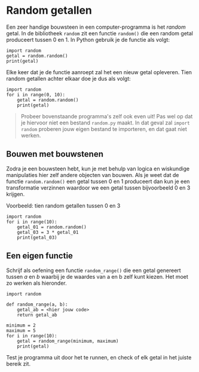 # Random getallen

Een zeer handige bouwsteen in een computer-programma is het *random* getal. In de bibliotheek `random` zit een functie `random()` die een random getal produceert tussen 0 en 1. In Python gebruik je de functie als volgt:

    import random
    getal = random.random()
    print(getal)

Elke keer dat je de functie aanroept zal het een nieuw getal opleveren. Tien random getallen achter elkaar doe je dus als volgt:

    import random
    for i in range(0, 10):
        getal = random.random()
        print(getal)

> Probeer bovenstaande programma's zelf ook even uit! Pas wel op dat je hiervoor niet een bestand `random.py` maakt. In dat geval zal `import random` proberen jouw eigen bestand te importeren, en dat gaat niet werken.

## Bouwen met bouwstenen

Zodra je een bouwsteen hebt, kun je met behulp van logica en wiskundige manipulaties hier zelf andere objecten van bouwen. Als je weet dat de functie `random.random()` een getal tussen 0 en 1 produceert dan kun je een transformatie verzinnen waardoor we een getal tussen bijvoorbeeld 0 en 3 krijgen.

Voorbeeld: tien random getallen tussen 0 en 3

    import random
    for i in range(10):
        getal_01 = random.random()
        getal_03 = 3 * getal_01
        print(getal_03)

## Een eigen functie

Schrijf als oefening een functie `random_range()` die een getal genereert tussen *a* en *b* waarbij je de waardes van a en b zelf kunt kiezen. Het moet zo werken als hieronder.

    import random

    def random_range(a, b):
        getal_ab = <hier jouw code>
        return getal_ab

    minimum = 2
    maximum = 5
    for i in range(10):
        getal = random_range(minimum, maximum)
        print(getal)

Test je programma uit door het te runnen, en check of elk getal in het juiste bereik zit.
